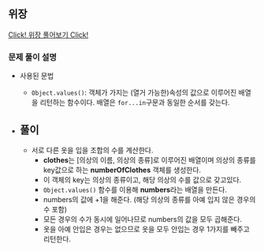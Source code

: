 ## 위장

<a href='https://programmers.co.kr/learn/courses/30/lessons/42578'>Click! 위장 풀어보기 Click!</a>

### 문제 풀이 설명

- 사용된 문법

  - `Object.values()`: 객체가 가지는 (열거 가능한)속성의 값으로 이루어진 배열을 리턴하는 함수이다. 배열은 `for...in`구문과 동일한 순서를 갖는다.

- ## 풀이
  - 서로 다른 옷을 입을 조합의 수를 계산한다.
    - **clothes**는 [의상의 이름, 의상의 종류]로 이루어진 배열이며 의상의 종류를 key값으로 하는 **numberOfClothes** 객체를 생성한다.
    - 이 객체의 key는 의상의 종류이고, 해당 의상의 수를 값으로 갖고있다.
    - `Object.values()` 함수를 이용해 **numbers**라는 배열을 만든다.
    - numbers의 값에 +1을 해준다. (해당 의상의 종류를 아예 입지 않은 경우의 수 포함)
    - 모든 경우의 수가 동시에 일어나므로 numbers의 값을 모두 곱해준다.
    - 옷을 아예 안입은 경우는 없으므로 옷을 모두 안입는 경우 1가지를 빼주고 리턴한다.
